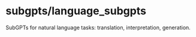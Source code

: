 # subgpts/language_subgpts

SubGPTs for natural language tasks: translation, interpretation, generation.
